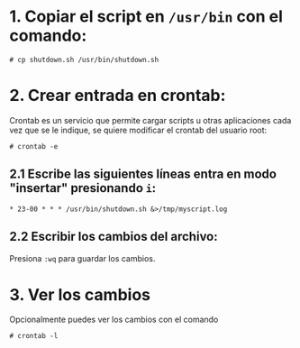 # 1. Copiar el script en `/usr/bin` con el comando:
```
# cp shutdown.sh /usr/bin/shutdown.sh
```
# 2. Crear entrada en crontab:
Crontab es un servicio que permite cargar scripts u otras aplicaciones cada vez que se le indique, se quiere modificar el crontab del usuario root:
```
# crontab -e
```
## 2.1 Escribe las siguientes líneas entra en modo "insertar" presionando `i`:
```
* 23-00 * * * /usr/bin/shutdown.sh &>/tmp/myscript.log
```
## 2.2 Escribir los cambios del archivo:
Presiona `:wq` para guardar los cambios.
# 3. Ver los cambios
Opcionalmente puedes ver los cambios con el comando
```
# crontab -l
```

